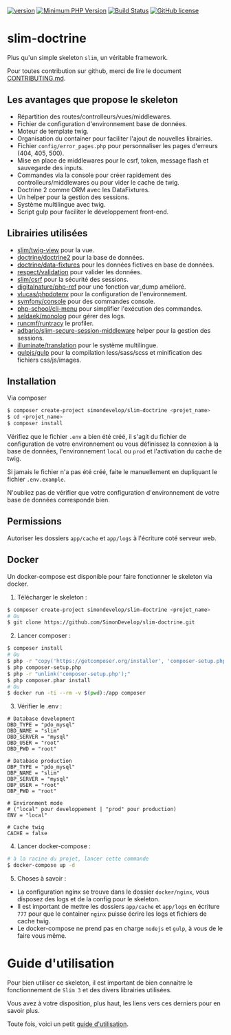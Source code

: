 [![version](https://img.shields.io/badge/Version-1.0.5-brightgreen.svg)](https://github.com/SimonDevelop/slim-doctrine/releases/tag/1.0.5)
[![Minimum PHP Version](https://img.shields.io/badge/php-%3E%3D%207.1-8892BF.svg)](https://php.net/)
[![Build Status](https://travis-ci.org/SimonDevelop/slim-doctrine.svg?branch=master)](https://travis-ci.org/SimonDevelop/slim-doctrine)
[![GitHub license](https://img.shields.io/badge/License-MIT-blue.svg)](https://github.com/SimonDevelop/slim-doctrine/blob/master/LICENSE)
# slim-doctrine

Plus qu'un simple skeleton `slim`, un véritable framework.

Pour toutes contribution sur github, merci de lire le document [CONTRIBUTING.md](https://github.com/SimonDevelop/slim-doctrine/blob/master/.github/CONTRIBUTING.md).


## Les avantages que propose le skeleton

- Répartition des routes/controlleurs/vues/middlewares.
- Fichier de configuration d'environnement base de données.
- Moteur de template twig.
- Organisation du container pour faciliter l'ajout de nouvelles librairies.
- Fichier `config/error_pages.php` pour personnaliser les pages d'erreurs (404, 405, 500).
- Mise en place de middlewares pour le csrf, token, message flash et sauvegarde des inputs.
- Commandes via la console pour créer rapidement des controlleurs/middlewares ou pour vider le cache de twig.
- Doctrine 2 comme ORM avec les DataFixtures.
- Un helper pour la gestion des sessions.
- Système multilingue avec twig.
- Script gulp pour faciliter le développement front-end.


## Librairies utilisées

- [slim/twig-view](https://github.com/slimphp/Twig-View) pour la vue.
- [doctrine/doctrine2](https://github.com/doctrine/doctrine2) pour la base de données.
- [doctrine/data-fixtures](https://github.com/doctrine/data-fixtures) pour les données fictives en base de données.
- [respect/validation](https://github.com/Respect/Validation) pour valider les données.
- [slim/csrf](https://github.com/slimphp/Slim-Csrf) pour la sécurité des sessions.
- [digitalnature/php-ref](https://github.com/digitalnature/php-ref) pour une fonction var_dump amélioré.
- [vlucas/phpdotenv](https://github.com/vlucas/phpdotenv) pour la configuration de l'environnement.
- [symfony/console](https://github.com/symfony/console) pour des commandes console.
- [php-school/cli-menu](https://github.com/php-school/cli-menu) pour simplifier l'exécution des commandes.
- [seldaek/monolog](https://github.com/Seldaek/monolog) pour gérer des logs.
- [runcmf/runtracy](https://github.com/runcmf/runtracy) le profiler.
- [adbario/slim-secure-session-middleware](https://github.com/adbario/slim-secure-session-middleware) helper pour la gestion des sessions.
- [illuminate/translation](https://github.com/illuminate/translation) pour le système multilingue.
- [gulpjs/gulp](https://github.com/gulpjs/gulp) pour la compilation less/sass/scss et minification des fichiers css/js/images.


## Installation

Via composer

```bash
$ composer create-project simondevelop/slim-doctrine <projet_name>
$ cd <projet_name>
$ composer install
```
Vérifiez que le fichier `.env` a bien été créé, il s'agit du fichier de configuration de votre environnement ou vous définissez la connexion à la base de données, l'environnement `local` ou `prod` et l'activation du cache de twig.

Si jamais le fichier n'a pas été créé, faite le manuellement en dupliquant le fichier `.env.example`.

N'oubliez pas de vérifier que votre configuration d'environnement de votre base de données corresponde bien.

## Permissions

Autoriser les dossiers `app/cache` et `app/logs` à l'écriture coté serveur web.

## Docker

Un docker-compose est disponible pour faire fonctionner le skeleton via docker.<br>

1. Télécharger le skeleton :
```bash
$ composer create-project simondevelop/slim-doctrine <projet_name>
# Ou
$ git clone https://github.com/SimonDevelop/slim-doctrine.git
```

2. Lancer composer :
```bash
$ composer install
# Ou
$ php -r "copy('https://getcomposer.org/installer', 'composer-setup.php');"
$ php composer-setup.php
$ php -r "unlink('composer-setup.php');"
$ php composer.phar install
# Ou
$ docker run -ti --rm -v $(pwd):/app composer
```

3. Vérifier le .env :
```
# Database development
DBD_TYPE = "pdo_mysql"
DBD_NAME = "slim"
DBD_SERVER = "mysql"
DBD_USER = "root"
DBD_PWD = "root"

# Database production
DBP_TYPE = "pdo_mysql"
DBP_NAME = "slim"
DBP_SERVER = "mysql"
DBP_USER = "root"
DBP_PWD = "root"

# Environment mode
# ("local" pour developpement | "prod" pour production)
ENV = "local"

# Cache twig
CACHE = false
```

4. Lancer docker-compose :
```bash
# à la racine du projet, lancer cette commande
$ docker-compose up -d
```

5. Choses à savoir :<br>
  - La configuration nginx se trouve dans le dossier `docker/nginx`, vous disposez des logs et de la config pour le skeleton.
  - Il est important de mettre les dossiers `app/cache` et `app/logs` en écriture `777` pour que le container `nginx` puisse écrire les logs et fichiers de cache twig.
  - Le docker-compose ne prend pas en charge `nodejs` et `gulp`, à vous de le faire vous même.

# Guide d'utilisation

Pour bien utiliser ce skeleton, il est important de bien connaitre le fonctionnement de `Slim 3` et des divers librairies utilisées.

Vous avez à votre disposition, plus haut, les liens vers ces derniers pour en savoir plus.

Toute fois, voici un petit [guide d'utilisation](https://github.com/SimonDevelop/slim-doctrine/blob/master/docs/introduction.md).
